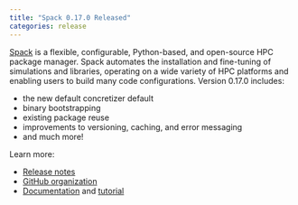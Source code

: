 ```yaml
---
title: "Spack 0.17.0 Released"
categories: release
---
```


[Spack](https://github.com/spack) is a flexible, configurable, Python-based, and open-source HPC package manager. Spack automates the installation and fine-tuning of simulations and libraries, operating on a wide variety of HPC platforms and enabling users to build many code configurations. Version 0.17.0 includes:

- the new default concretizer default
- binary bootstrapping
- existing package reuse
- improvements to versioning, caching, and error messaging
- and much more!

Learn more:
- [Release notes](https://github.com/spack/spack/releases/tag/v0.17.0)
- [GitHub organization](https://github.com/spack)
- [Documentation](https://spack.readthedocs.io/en/latest/) and [tutorial](https://spack-tutorial.readthedocs.io/en/latest/)
